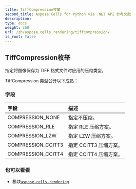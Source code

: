 ```yaml
---
title: TiffCompression枚举
second_title: Aspose.Cells for Python via .NET API 参考文献
description:
type: docs
weight: 260
url: /zh/aspose.cells.rendering/tiffcompression/
is_root: false
---
```

## TiffCompression枚举
指定将图像保存为 TIFF 格式文件时应用的压缩类型。



TiffCompression 类型公开以下成员：

### 字段
|字段|描述|
| :- | :- |
| COMPRESSION_NONE |指定不压缩。|
| COMPRESSION_RLE |指定 RLE 压缩方案。|
| COMPRESSION_LZW |指定 LZW 压缩方案。|
| COMPRESSION_CCITT3 |指定 CCITT3 压缩方案。|
| COMPRESSION_CCITT4 |指定 CCITT4 压缩方案。|



### 也可以看看
* 模块[`aspose.cells.rendering`](..)

